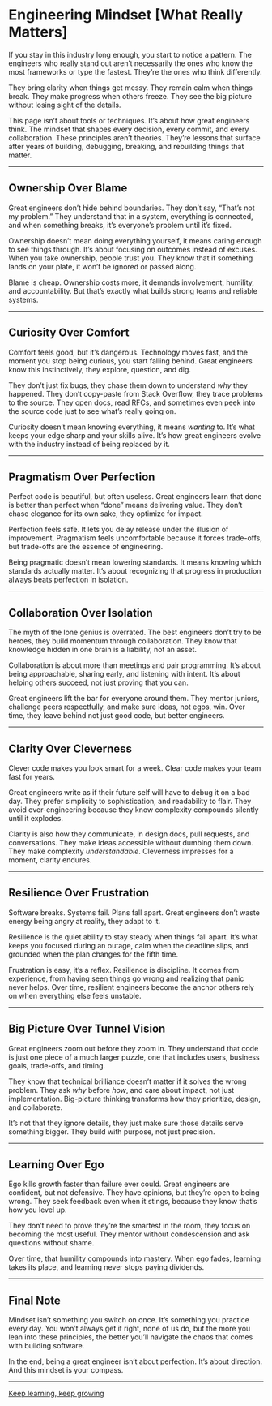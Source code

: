 # Engineering Mindset [What Really Matters]

If you stay in this industry long enough, you start to notice a pattern. The engineers who really stand out aren’t necessarily the ones who know the most frameworks or type the fastest. They’re the ones who think differently.  

They bring clarity when things get messy. They remain calm when things break. They make progress when others freeze. They see the big picture without losing sight of the details.  

This page isn’t about tools or techniques. It’s about how great engineers think. The mindset that shapes every decision, every commit, and every collaboration. These principles aren’t theories. They’re lessons that surface after years of building, debugging, breaking, and rebuilding things that matter.  

---

## Ownership Over Blame  

Great engineers don’t hide behind boundaries. They don’t say, “That’s not my problem.” They understand that in a system, everything is connected, and when something breaks, it’s everyone’s problem until it’s fixed.  

Ownership doesn’t mean doing everything yourself, it means caring enough to see things through. It’s about focusing on outcomes instead of excuses. When you take ownership, people trust you. They know that if something lands on your plate, it won’t be ignored or passed along.  

Blame is cheap. Ownership costs more, it demands involvement, humility, and accountability. But that’s exactly what builds strong teams and reliable systems.  

---

## Curiosity Over Comfort  

Comfort feels good, but it’s dangerous. Technology moves fast, and the moment you stop being curious, you start falling behind. Great engineers know this instinctively, they explore, question, and dig.  

They don’t just fix bugs, they chase them down to understand *why* they happened. They don’t copy-paste from Stack Overflow, they trace problems to the source. They open docs, read RFCs, and sometimes even peek into the source code just to see what’s really going on.  

Curiosity doesn’t mean knowing everything, it means *wanting* to. It’s what keeps your edge sharp and your skills alive. It’s how great engineers evolve with the industry instead of being replaced by it.  

---

## Pragmatism Over Perfection  

Perfect code is beautiful, but often useless. Great engineers learn that done is better than perfect when “done” means delivering value. They don’t chase elegance for its own sake, they optimize for impact.  

Perfection feels safe. It lets you delay release under the illusion of improvement. Pragmatism feels uncomfortable because it forces trade-offs, but trade-offs are the essence of engineering.  

Being pragmatic doesn’t mean lowering standards. It means knowing which standards actually matter. It’s about recognizing that progress in production always beats perfection in isolation.  

---

## Collaboration Over Isolation  

The myth of the lone genius is overrated. The best engineers don’t try to be heroes, they build momentum through collaboration. They know that knowledge hidden in one brain is a liability, not an asset.  

Collaboration is about more than meetings and pair programming. It’s about being approachable, sharing early, and listening with intent. It’s about helping others succeed, not just proving that you can.  

Great engineers lift the bar for everyone around them. They mentor juniors, challenge peers respectfully, and make sure ideas, not egos, win. Over time, they leave behind not just good code, but better engineers.  

---

## Clarity Over Cleverness  

Clever code makes you look smart for a week. Clear code makes your team fast for years.  

Great engineers write as if their future self will have to debug it on a bad day. They prefer simplicity to sophistication, and readability to flair. They avoid over-engineering because they know complexity compounds silently until it explodes.  

Clarity is also how they communicate, in design docs, pull requests, and conversations. They make ideas accessible without dumbing them down. They make complexity *understandable*. Cleverness impresses for a moment, clarity endures.  

---

## Resilience Over Frustration  

Software breaks. Systems fail. Plans fall apart. Great engineers don’t waste energy being angry at reality, they adapt to it.  

Resilience is the quiet ability to stay steady when things fall apart. It’s what keeps you focused during an outage, calm when the deadline slips, and grounded when the plan changes for the fifth time.  

Frustration is easy, it’s a reflex. Resilience is discipline. It comes from experience, from having seen things go wrong and realizing that panic never helps. Over time, resilient engineers become the anchor others rely on when everything else feels unstable.  

---

## Big Picture Over Tunnel Vision  

Great engineers zoom out before they zoom in. They understand that code is just one piece of a much larger puzzle, one that includes users, business goals, trade-offs, and timing.  

They know that technical brilliance doesn’t matter if it solves the wrong problem. They ask *why* before *how*, and care about impact, not just implementation. Big-picture thinking transforms how they prioritize, design, and collaborate.  

It’s not that they ignore details, they just make sure those details serve something bigger. They build with purpose, not just precision.  

---

## Learning Over Ego  

Ego kills growth faster than failure ever could. Great engineers are confident, but not defensive. They have opinions, but they’re open to being wrong. They seek feedback even when it stings, because they know that’s how you level up.  

They don’t need to prove they’re the smartest in the room, they focus on becoming the most useful. They mentor without condescension and ask questions without shame.  

Over time, that humility compounds into mastery. When ego fades, learning takes its place, and learning never stops paying dividends.  

---

## Final Note  

Mindset isn’t something you switch on once. It’s something you practice every day. You won’t always get it right, none of us do, but the more you lean into these principles, the better you’ll navigate the chaos that comes with building software.  

In the end, being a great engineer isn’t about perfection. It’s about direction. And this mindset is your compass.  

---

[Keep learning, keep growing](https://www.bytestoskills.co/)
